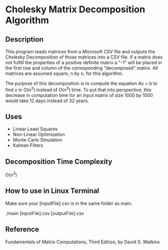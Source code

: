 # Cholesky Matrix Decomposition Algorithm

## Description
This program reads matrices from a Microsoft CSV file 
and outputs the Cholesky Decomposition of those matrices into a CSV file.
 If a matrix does not fulfill
 the properties of a positive definite matrix a "-1" will be placed in the first
 row and column of the corresponding "decomposed" matrix.
 All matrices are assumed square, n by n, for this algorithm.

The purpose of this decomposition is to compute the equation Ax = b to find x
 in O(n<sup>2</sup>) instead of O(n<sup>3</sup>) time. To put that into perspective, this decrease in
 computation time for an input matrix of size 1000 by 1000 would take 12 days 
 instead of 32 years.
 
## Uses
* Linear Least Squares
* Non-Linear Optimization
* Monte Carlo Simulation
* Kalman Filters

## Decomposition Time Complexity
O(n<sup>3</sup>)

## How to use in Linux Terminal
Make sure your [inputFile].csv is in the 
same folder as main.

./main [inputFile].csv [outputFile].csv

## Reference
Fundamentals of Matrix Computations,
Third Edition,
by David S. Watkins
